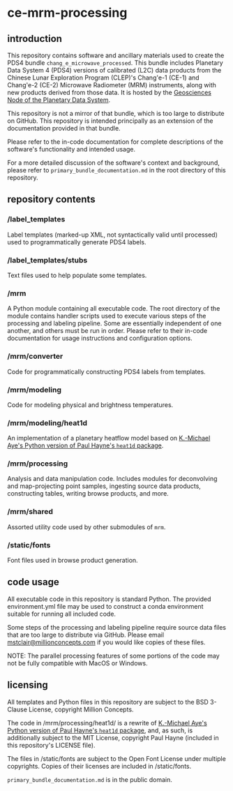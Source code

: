 # ce-mrm-processing

## introduction

This repository contains software and ancillary materials used to create the PDS4 bundle
`chang_e_microwave_processed`. This bundle includes Planetary Data System 4 (PDS4) versions 
of calibrated (L2C) data products from the Chinese Lunar Exploration Program (CLEP)'s 
Chang'e-1 (CE-1) and Chang'e-2 (CE-2) Microwave Radiometer (MRM) instruments, along 
with new products derived from those data. It is hosted by the 
[Geosciences Node of the Planetary Data System](https://pds-geosciences.wustl.edu/lunar/urn-nasa-pds-chang_e_microwave_processed/).

This repository is not a mirror of that bundle, which is too large to distribute on 
GitHub. This repository is intended principally as an extension of the documentation 
provided in that bundle.

Please refer to the in-code documentation for complete descriptions of the software's
functionality and intended usage.

For a more detailed discussion of the software's context and background, please refer
to `primary_bundle_documentation.md` in the root directory of this repository.

## repository contents

### /label_templates

Label templates (marked-up XML, not syntactically valid until processed) used to 
programmatically generate PDS4 labels.

### /label_templates/stubs

Text files used to help populate some templates.

### /mrm

A Python module containing all executable code. The root directory of the module contains
handler scripts used to execute various steps of the processing and labeling pipeline. 
Some are essentially independent of one another, and others must be run in order. Please 
refer to their in-code documentation for usage instructions and configuration options.

### /mrm/converter

Code for programmatically constructing PDS4 labels from templates.

### /mrm/modeling

Code for modeling physical and brightness temperatures.

### /mrm/modeling/heat1d

An implementation of a planetary heatflow model based on [K.-Michael Aye's Python version 
of Paul Hayne's `heat1d` package](https://github.com/phayne/heat1d/). 

### /mrm/processing

Analysis and data manipulation code. Includes modules for deconvolving and map-projecting 
point samples, ingesting source data products, constructing tables, writing browse products,
and more.

### /mrm/shared

Assorted utility code used by other submodules of `mrm`.

### /static/fonts

Font files used in browse product generation.

## code usage

All executable code in this repository is standard Python. The provided environment.yml
file may be used to construct a conda environment suitable for running all included code.

Some steps of the processing and labeling pipeline require source data files that are 
too large to distribute via GitHub. Please email mstclair@millionconcepts.com if you 
would like copies of these files.

NOTE: The parallel processing features of some portions of the code may not be fully 
compatible with MacOS or Windows.

## licensing

All templates and Python files in this repository are subject to the BSD 3-Clause License,
copyright Million Concepts.

The code in /mrm/processing/heat1d/ is a rewrite of [K.-Michael Aye's Python version of 
Paul Hayne's `heat1d` package](https://github.com/phayne/heat1d/), and, as such, is 
additionally subject to the MIT License, copyright Paul Hayne (included in this repository's
LICENSE file).

The files in /static/fonts are subject to the Open Font License under multiple copyrights.
Copies of their licenses are included in /static/fonts.

`primary_bundle_documentation.md` is in the public domain.
